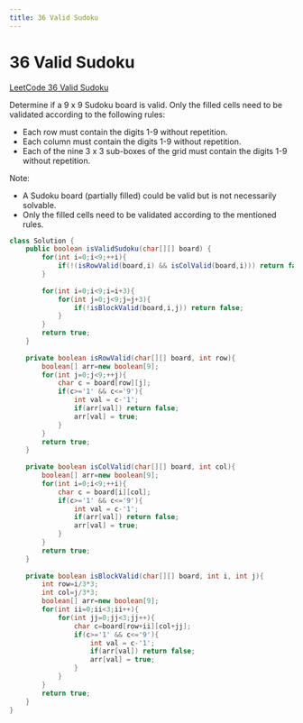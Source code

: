 ```yaml
---
title: 36 Valid Sudoku
---
```


# 36 Valid Sudoku

[LeetCode 36 Valid Sudoku](https://leetcode.com/problems/valid-sudoku/)

Determine if a 9 x 9 Sudoku board is valid. Only the filled cells need to be validated according to the following rules:

* Each row must contain the digits 1-9 without repetition.
* Each column must contain the digits 1-9 without repetition.
* Each of the nine 3 x 3 sub-boxes of the grid must contain the digits 1-9 without repetition.

Note:

* A Sudoku board (partially filled) could be valid but is not necessarily solvable.
* Only the filled cells need to be validated according to the mentioned rules.

```java
class Solution {
    public boolean isValidSudoku(char[][] board) {
        for(int i=0;i<9;++i){
            if(!(isRowValid(board,i) && isColValid(board,i))) return false;
        }
        
        for(int i=0;i<9;i=i+3){
            for(int j=0;j<9;j=j+3){
                if(!isBlockValid(board,i,j)) return false;
            }
        }
        return true;
    }
    
    private boolean isRowValid(char[][] board, int row){
        boolean[] arr=new boolean[9];
        for(int j=0;j<9;++j){
            char c = board[row][j];
            if(c>='1' && c<='9'){
                int val = c-'1';
                if(arr[val]) return false;
                arr[val] = true;
            }
        }
        return true;
    }
    
    private boolean isColValid(char[][] board, int col){
        boolean[] arr=new boolean[9];
        for(int i=0;i<9;++i){
            char c = board[i][col];
            if(c>='1' && c<='9'){
                int val = c-'1';
                if(arr[val]) return false;
                arr[val] = true;
            }
        }
        return true;
    }
    
    private boolean isBlockValid(char[][] board, int i, int j){
        int row=i/3*3;
        int col=j/3*3;
        boolean[] arr=new boolean[9];
        for(int ii=0;ii<3;ii++){
            for(int jj=0;jj<3;jj++){
                char c=board[row+ii][col+jj];
                if(c>='1' && c<='9'){
                    int val = c-'1';
                    if(arr[val]) return false;
                    arr[val] = true;
                }
            }
        }
        return true;         
    }
}
```
